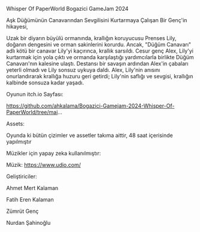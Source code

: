 Whisper Of PaperWorld
Bogazici GameJam 2024

Aşk Düğümünün Canavarından Sevgilisini Kurtarmaya Çalışan Bir Genç'in hikayesi,

Uzak bir diyarın büyülü ormanında, krallığın koruyucusu Prenses Lily, doğanın dengesini ve orman sakinlerini korurdu. Ancak, "Düğüm Canavarı" adlı kötü bir canavar Lily'yi kaçırınca, krallık sarsıldı. Cesur genç Alex, Lily'yi kurtarmak için yola çıktı ve ormanda karşılaştığı yardımcılarla birlikte Düğüm Canavarı'nın kalesine ulaştı. Destansı bir savaşın ardından Alex'in çabaları yeterli olmadı ve Lily sonsuz uykuya daldı. Alex, Lily'nin anısını onurlandırarak krallığa huzuru geri getirdi; Lily'nin saflığı ve sevgisi, krallığın kalbinde sonsuza kadar yaşadı.

Oyunun itch.io Sayfası:

https://github.com/ahkalama/Bogazici-Gamejam-2024-Whisper-Of-PaperWorld/tree/mai...

Assets:

Oyunda ki bütün çizimler ve assetler takıma aittir, 48 saat içerisinde yapılmıştır

Müzikler için yapay zeka kullanılmıştır:

Müzik: https://www.udio.com/

Geliştiriciler:

Ahmet Mert Kalaman 

Fatih Eren Kalaman

Zümrüt Genç 

Nurdan Şahinoğlu 
